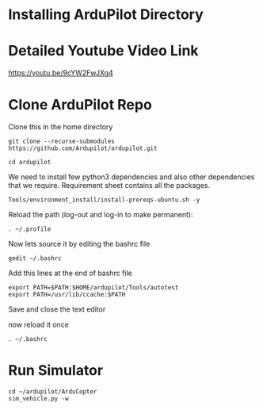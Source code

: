 # Installing ArduPilot Directory

# Detailed Youtube Video Link

https://youtu.be/9cYW2FwJXg4


# Clone ArduPilot Repo
Clone this in the home directory

    git clone --recurse-submodules https://github.com/Ardupilot/ardupilot.git  

    cd ardupilot
    
    
    
   

We need to install few python3 dependencies and also other dependencies that we require. Requirement sheet contains all the packages.

    Tools/environment_install/install-prereqs-ubuntu.sh -y


Reload the path (log-out and log-in to make permanent):

    . ~/.profile

Now lets source it by editing the bashrc file
     
    gedit ~/.bashrc
    
Add this lines at the end of bashrc file   
    
    export PATH=$PATH:$HOME/ardupilot/Tools/autotest
    export PATH=/usr/lib/ccache:$PATH
   
Save and close the text editor

now reload it once

    . ~/.bashrc
    
# Run Simulator

    cd ~/ardupilot/ArduCopter
    sim_vehicle.py -w
    
    
